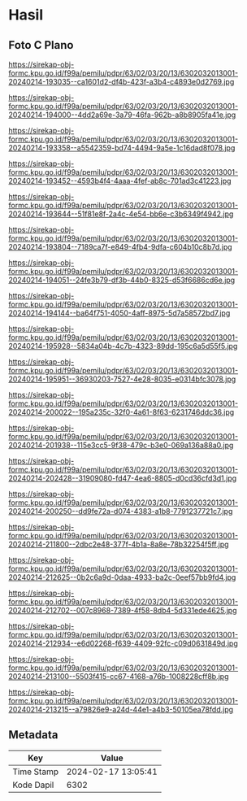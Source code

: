 # Hasil

## Foto C Plano

https://sirekap-obj-formc.kpu.go.id/f99a/pemilu/pdpr/63/02/03/20/13/6302032013001-20240214-193035--ca1601d2-df4b-423f-a3b4-c4893e0d2769.jpg

https://sirekap-obj-formc.kpu.go.id/f99a/pemilu/pdpr/63/02/03/20/13/6302032013001-20240214-194000--4dd2a69e-3a79-46fa-962b-a8b8905fa41e.jpg

https://sirekap-obj-formc.kpu.go.id/f99a/pemilu/pdpr/63/02/03/20/13/6302032013001-20240214-193358--a5542359-bd74-4494-9a5e-1c16dad8f078.jpg

https://sirekap-obj-formc.kpu.go.id/f99a/pemilu/pdpr/63/02/03/20/13/6302032013001-20240214-193452--4593b4f4-4aaa-4fef-ab8c-701ad3c41223.jpg

https://sirekap-obj-formc.kpu.go.id/f99a/pemilu/pdpr/63/02/03/20/13/6302032013001-20240214-193644--51f81e8f-2a4c-4e54-bb6e-c3b6349f4942.jpg

https://sirekap-obj-formc.kpu.go.id/f99a/pemilu/pdpr/63/02/03/20/13/6302032013001-20240214-193804--7189ca7f-e849-4fb4-9dfa-c604b10c8b7d.jpg

https://sirekap-obj-formc.kpu.go.id/f99a/pemilu/pdpr/63/02/03/20/13/6302032013001-20240214-194051--24fe3b79-df3b-44b0-8325-d53f6686cd6e.jpg

https://sirekap-obj-formc.kpu.go.id/f99a/pemilu/pdpr/63/02/03/20/13/6302032013001-20240214-194144--ba64f751-4050-4aff-8975-5d7a58572bd7.jpg

https://sirekap-obj-formc.kpu.go.id/f99a/pemilu/pdpr/63/02/03/20/13/6302032013001-20240214-195928--5834a04b-4c7b-4323-89dd-195c6a5d55f5.jpg

https://sirekap-obj-formc.kpu.go.id/f99a/pemilu/pdpr/63/02/03/20/13/6302032013001-20240214-195951--36930203-7527-4e28-8035-e0314bfc3078.jpg

https://sirekap-obj-formc.kpu.go.id/f99a/pemilu/pdpr/63/02/03/20/13/6302032013001-20240214-200022--195a235c-32f0-4a61-8f63-6231746ddc36.jpg

https://sirekap-obj-formc.kpu.go.id/f99a/pemilu/pdpr/63/02/03/20/13/6302032013001-20240214-201938--115e3cc5-9f38-479c-b3e0-069a136a88a0.jpg

https://sirekap-obj-formc.kpu.go.id/f99a/pemilu/pdpr/63/02/03/20/13/6302032013001-20240214-202428--31909080-fd47-4ea6-8805-d0cd36cfd3d1.jpg

https://sirekap-obj-formc.kpu.go.id/f99a/pemilu/pdpr/63/02/03/20/13/6302032013001-20240214-200250--dd9fe72a-d074-4383-a1b8-7791237721c7.jpg

https://sirekap-obj-formc.kpu.go.id/f99a/pemilu/pdpr/63/02/03/20/13/6302032013001-20240214-211800--2dbc2e48-377f-4b1a-8a8e-78b32254f5ff.jpg

https://sirekap-obj-formc.kpu.go.id/f99a/pemilu/pdpr/63/02/03/20/13/6302032013001-20240214-212625--0b2c6a9d-0daa-4933-ba2c-0eef57bb9fd4.jpg

https://sirekap-obj-formc.kpu.go.id/f99a/pemilu/pdpr/63/02/03/20/13/6302032013001-20240214-212702--007c8968-7389-4f58-8db4-5d331ede4625.jpg

https://sirekap-obj-formc.kpu.go.id/f99a/pemilu/pdpr/63/02/03/20/13/6302032013001-20240214-212934--e6d02268-f639-4409-92fc-c09d0631849d.jpg

https://sirekap-obj-formc.kpu.go.id/f99a/pemilu/pdpr/63/02/03/20/13/6302032013001-20240214-213100--5503f415-cc67-4168-a76b-1008228cff8b.jpg

https://sirekap-obj-formc.kpu.go.id/f99a/pemilu/pdpr/63/02/03/20/13/6302032013001-20240214-213215--a79826e9-a24d-44e1-a4b3-50105ea78fdd.jpg


## Metadata

| Key        | Value               |
| ---------- | ------------------- |
| Time Stamp | 2024-02-17 13:05:41 |
| Kode Dapil | 6302                |



